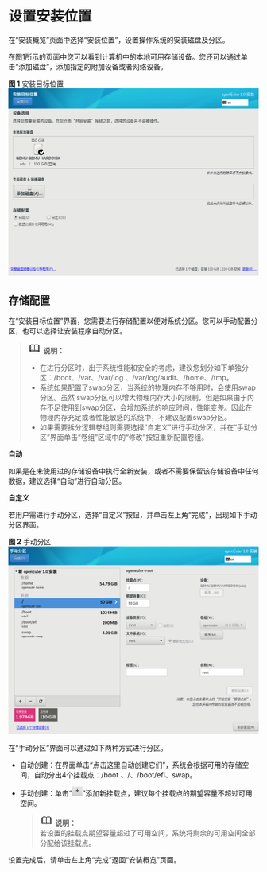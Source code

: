 # 设置安装位置<a name="ZH-CN_TOPIC_0220373209"></a>

在“安装概览”页面中选择“安装位置”，设置操作系统的安装磁盘及分区。

在[图1](#fig1195417125015)所示的页面中您可以看到计算机中的本地可用存储设备。您还可以通过单击“添加磁盘”，添加指定的附加设备或者网络设备。

**图 1**  安装目标位置<a name="fig1195417125015"></a>  
![](figures/安装目标位置.png "安装目标位置")

## 存储配置<a name="section243315310137"></a>

在“安装目标位置”界面，您需要进行存储配置以便对系统分区。您可以手动配置分区，也可以选择让安装程序自动分区。

>![](public_sys-resources/icon-note.gif) **说明：**   
>-   在进行分区时，出于系统性能和安全的考虑，建议您划分如下单独分区：/boot、/var、/var/log 、/var/log/audit、/home、/tmp。  
>-   系统如果配置了swap分区，当系统的物理内存不够用时，会使用swap分区。虽然 swap分区可以增大物理内存大小的限制，但是如果由于内存不足使用到swap分区，会增加系统的响应时间，性能变差。因此在物理内存充足或者性能敏感的系统中，不建议配置swap分区。  
>-   如果需要拆分逻辑卷组则需要选择“自定义”进行手动分区，并在“手动分区”界面单击“卷组”区域中的“修改”按钮重新配置卷组。  

**自动**

如果是在未使用过的存储设备中执行全新安装，或者不需要保留该存储设备中任何数据，建议选择“自动”进行自动分区。

**自定义**

若用户需进行手动分区，选择“自定义”按钮，并单击左上角“完成”，出现如下手动分区界面。

**图 2**  手动分区<a name="fig1277151815248"></a>  
![](figures/手动分区.png "手动分区")

在“手动分区”界面可以通过如下两种方式进行分区。

-   自动创建：在界面单击“点击这里自动创建它们”，系统会根据可用的存储空间，自动分出4个挂载点：/boot 、/、/boot/efi、swap。
-   手动创建：单击“![](figures/zh-cn_image_0220373240.png)”添加新挂载点，建议每个挂载点的期望容量不超过可用空间。

    >![](public_sys-resources/icon-note.gif) **说明：**   
    >若设置的挂载点期望容量超过了可用空间，系统将剩余的可用空间全部分配给该挂载点。  


设置完成后，请单击左上角“完成”返回“安装概览”页面。

